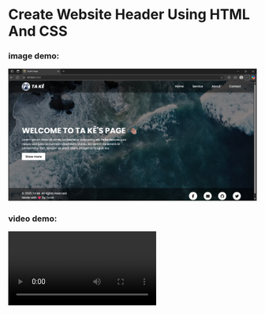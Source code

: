 # Create Website Header Using HTML And CSS
### image demo:
![image demo](demo/img_demo.png)


### video demo:
<video controls src="demo/vid_demo.mp4" title="Title"></video>
